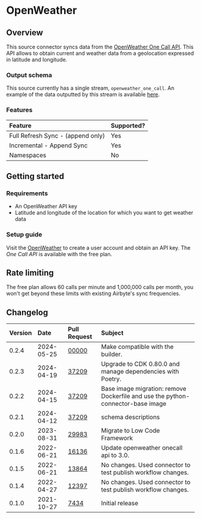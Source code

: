 # OpenWeather

## Overview

This source connector syncs data from the [OpenWeather One Call API](https://openweathermap.org/api/one-call-api). This API allows to obtain current and weather data from a geolocation expressed in latitude and longitude.

### Output schema

This source currently has a single stream, `openweather_one_call`. An example of the data outputted by this stream is available [here](https://openweathermap.org/api/one-call-api#example).

### Features

| Feature                           | Supported? |
| :-------------------------------- | :--------- |
| Full Refresh Sync - (append only) | Yes        |
| Incremental - Append Sync         | Yes        |
| Namespaces                        | No         |

## Getting started

### Requirements

- An OpenWeather API key
- Latitude and longitude of the location for which you want to get weather data

### Setup guide

Visit the [OpenWeather](https://openweathermap.org) to create a user account and obtain an API key. The _One Call API_ is available with the free plan.

## Rate limiting

The free plan allows 60 calls per minute and 1,000,000 calls per month, you won't get beyond these limits with existing Airbyte's sync frequencies.

## Changelog

| Version | Date       | Pull Request                                             | Subject                                                                         |
| :------ | :--------- | :------------------------------------------------------- | :------------------------------------------------------------------------------ |
| 0.2.4   | 2024-05-25 | [00000](https://github.com/airbytehq/airbyte/pull/00000) | Make compatible with the builder.                                               |
| 0.2.3   | 2024-04-19 | [37209](https://github.com/airbytehq/airbyte/pull/37209) | Upgrade to CDK 0.80.0 and manage dependencies with Poetry.                      |
| 0.2.2   | 2024-04-15 | [37209](https://github.com/airbytehq/airbyte/pull/37209) | Base image migration: remove Dockerfile and use the python-connector-base image |
| 0.2.1   | 2024-04-12 | [37209](https://github.com/airbytehq/airbyte/pull/37209) | schema descriptions                                                             |
| 0.2.0   | 2023-08-31 | [29983](https://github.com/airbytehq/airbyte/pull/29983) | Migrate to Low Code Framework                                                   |
| 0.1.6   | 2022-06-21 | [16136](https://github.com/airbytehq/airbyte/pull/16136) | Update openweather onecall api to 3.0.                                          |
| 0.1.5   | 2022-06-21 | [13864](https://github.com/airbytehq/airbyte/pull/13864) | No changes. Used connector to test publish workflow changes.                    |
| 0.1.4   | 2022-04-27 | [12397](https://github.com/airbytehq/airbyte/pull/12397) | No changes. Used connector to test publish workflow changes.                    |
| 0.1.0   | 2021-10-27 | [7434](https://github.com/airbytehq/airbyte/pull/7434)   | Initial release                                                                 |
